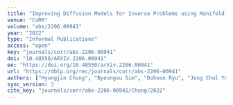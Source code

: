 ```yaml
---
title: "Improving Diffusion Models for Inverse Problems using Manifold Constraints."
venue: "CoRR"
volume: "abs/2206.00941"
year: "2022"
type: "Informal Publications"
access: "open"
key: "journals/corr/abs-2206-00941"
doi: "10.48550/ARXIV.2206.00941"
ee: "https://doi.org/10.48550/arXiv.2206.00941"
url: "https://dblp.org/rec/journals/corr/abs-2206-00941"
authors: ["Hyungjin Chung", "Byeongsu Sim", "Dohoon Ryu", "Jong Chul Ye"]
sync_version: 3
cite_key: "journals/corr/abs-2206-00941/Chung/2022"
---
```

